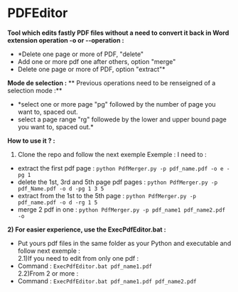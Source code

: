 # PDFEditor
**Tool which edits fastly PDF files without a need to convert it back in Word extension
 operation -o or --operation :** 
- *Delete one page or more of PDF, "delete"
- Add one or more pdf one after others, option "merge" 
- Delete one page or more of PDF, option "extract"*

**Mode de selection :**
** Previous operations need to be renseigned of a selection mode :**
- *select one or more page "pg" followed by the number of page you want to, spaced out.
- select a page range "rg" followede by the lower and upper bound page you want to, spaced out.*

**How to use it ? :**
 1) Clone the repo and follow the next exemple
Exemple : 
  I need to : 
  - extract the first pdf page : `python PdfMerger.py -p pdf_name.pdf -o e -pg 1`   
  - delete the 1st, 3rd and 5th page pdf pages : `python PdfMerger.py -p pdf_Name.pdf -o d -pg 1 3 5`
  - extract from the 1st to the 5th page : `python PdfMerger.py -p pdf_name.pdf -o d -rg 1 5`
  - merge 2 pdf in one : `python PdfMerger.py -p pdf_name1 pdf_name2.pdf -o`
  
**2) For easier experience, use the ExecPdfEditor.bat :**
- Put yours pdf files in the same folder as your Python and executable and follow next exemple :
<br>2.1)If you need to edit from only one pdf : <br>
 - Command : `ExecPdfEditor.bat pdf_name1.pdf` 
<br> 2.2)From 2 or more : <br>
  - Command : `ExecPdfEditor.bat pdf_name1.pdf pdf_name2.pdf`



